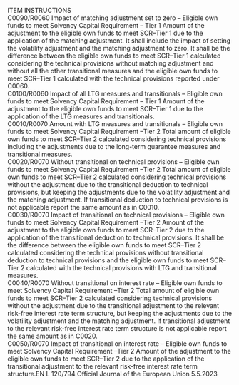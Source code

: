  
ITEM  INSTRUCTIONS  
C0090/R0060  Impact of matching 
adjustment set to zero – 
Eligible own funds to meet 
Solvency Capital Requirement 
– Tier 1  Amount of the adjustment to the eligible own funds to meet SCR–Tier 1 due to 
the application of the matching adjustment. It shall include the impact of setting 
the volatility adjustment and the matching adjustment to zero. 
It shall be the difference between the eligible own funds to meet SCR–Tier 1 
calculated considering the technical provisions without matching adjustment and 
without all the other transitional measures and the eligible own funds to meet 
SCR–Tier 1 calculated with the technical provisions reported under C0060.  
C0100/R0060  Impact of all LTG measures 
and transitionals – Eligible 
own funds to meet Solvency 
Capital Requirement – Tier 1  Amount of the adjustment to the eligible own funds to meet SCR–Tier 1 due to 
the application of the LTG measures and transitionals.  
C0010/R0070  Amount with LTG measures 
and transitionals – Eligible 
own funds to meet Solvency 
Capital Requirement –Tier 2  Total amount of eligible own funds to meet SCR–Tier 2 calculated considering 
technical provisions including the adjustments due to the long-term guarantee 
measures and transitional measures.  
C0020/R0070  Without transitional on 
technical provisions – Eligible 
own funds to meet Solvency 
Capital Requirement –Tier 2  Total amount of eligible own funds to meet SCR–Tier 2 calculated considering 
technical provisions without the adjustment due to the transitional deduction to 
technical provisions, but keeping the adjustments due to the volatility adjustment 
and the matching adjustment. 
If transitional deduction to technical provisions is not applicable report the same 
amount as in C0010.  
C0030/R0070  Impact of transitional on 
technical provisions – Eligible 
own funds to meet Solvency 
Capital Requirement –Tier 2  Amount of the adjustment to the eligible own funds to meet SCR–Tier 2 due to 
the application of the transitional deduction to technical provisions. 
It shall be the difference between the eligible own funds to meet SCR–Tier 2 
calculated considering the technical provisions without transitional deduction to 
technical provisions and the eligible own funds to meet SCR–Tier 2 calculated 
with the technical provisions with LTG and transitional measures.  
C0040/R0070  Without transitional on 
interest rate – Eligible own 
funds to meet Solvency Capital 
Requirement –Tier 2  Total amount of eligible own funds to meet SCR–Tier 2 calculated considering 
technical provisions without the adjustment due to the transitional adjustment to 
the relevant risk-free interest rate term structure, but keeping the adjustments due 
to the volatility adjustment and the matching adjustment. 
If transitional adjustment to the relevant risk-free interest rate term structure is 
not applicable report the same amount as in C0020.  
C0050/R0070  Impact of transitional on 
interest rate – Eligible own 
funds to meet Solvency Capital 
Requirement –Tier 2  Amount of the adjustment to the eligible own funds to meet SCR–Tier 2 due to 
the application of the transitional adjustment to the relevant risk-free interest rate 
term structure.EN  L 120/794 Official Journal of the European Union 5.5.2023